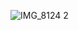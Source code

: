 ![IMG_8124 2](https://user-images.githubusercontent.com/1933673/183308037-10a00958-9d60-4575-a851-3df51d7d5c15.JPG)
